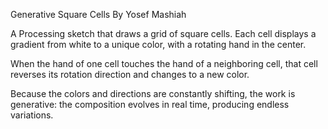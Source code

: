 Generative Square Cells By Yosef Mashiah

A Processing sketch that draws a grid of square cells.
Each cell displays a gradient from white to a unique color, with a rotating hand in the center.

When the hand of one cell touches the hand of a neighboring cell,
that cell reverses its rotation direction and changes to a new color.

Because the colors and directions are constantly shifting, the work is generative:
the composition evolves in real time, producing endless variations.
